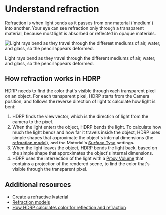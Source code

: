 # Understand refraction

Refraction is when light bends as it passes from one material ('medium') into another. Your eye can see refraction only through a transparent material, because most light is absorbed or reflected in opaque materials.

![Light rays bend as they travel through the different mediums of air, water, and glass, so the pencil appears deformed.](Images/refraction-glass-of-water.png)

Light rays bend as they travel through the different mediums of air, water, and glass, so the pencil appears deformed.

## How refraction works in HDRP

HDRP needs to find the color that's visible through each transparent pixel on an object. For each transparent pixel, HDRP starts from the Camera position, and follows the reverse direction of light to calculate how light is bent:

1. HDRP finds the view vector, which is the direction of light from the camera to the pixel.
2. When the light enters the object, HDRP bends the light. To calculate how much the light bends and how far it travels inside the object, HDRP uses simple shapes that approximate the object's internal dimensions (the [refraction model](refraction-models.md)), and the Material's [Surface Type](Surface-Type.md) settings.
3. When the light leaves the object, HDRP bends the light back, based on the simple shape that approximates the object's internal dimensions.
4. HDRP uses the intersection of the light with a [Proxy Volume](Reflection-Proxy-Volume.md) that contains a projection of the rendered scene, to find the color that's visible through the transparent pixel.

## Additional resources

- [Create a refractive Material](create-a-refractive-material.md)
- [Refraction models](refraction-models.md)
- [How HDRP calculates color for reflection and refraction](how-hdrp-calculates-color-for-reflection-and-refraction.md)
